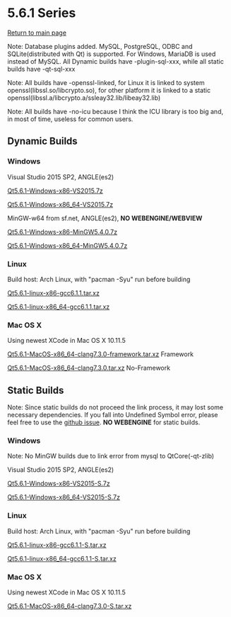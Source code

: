 # 5.6.1 Series

[Return to main page](index.md)

Note: Database plugins added. MySQL, PostgreSQL, ODBC and SQLite(distributed with Qt) is supported.
For Windows, MariaDB is used instead of MySQL.
All Dynamic builds have -plugin-sql-xxx, while all static builds have -qt-sql-xxx

Note: All builds have -openssl-linked, for Linux it is linked to system openssl(libssl.so/libcrypto.so), for other platform it is linked to a static openssl(libssl.a/libcrypto.a/ssleay32.lib/libeay32.lib)

Note: All builds have -no-icu because I think the ICU library is too big and, in most of time, useless for common users.

## Dynamic Builds

### Windows

Visual Studio 2015 SP2, ANGLE(es2)

[Qt5.6.1-Windows-x86-VS2015.7z](http://pan.baidu.com/s/1dFbQW5F)

[Qt5.6.1-Windows-x86_64-VS2015.7z](http://pan.baidu.com/s/1gfNPW6B)

MinGW-w64 from sf.net, ANGLE(es2), __NO WEBENGINE/WEBVIEW__

[Qt5.6.1-Windows-x86-MinGW5.4.0.7z](http://pan.baidu.com/s/1bpqOhD9)

[Qt5.6.1-Windows-x86_64-MinGW5.4.0.7z](http://pan.baidu.com/s/1eSdQKtO)

### Linux

Build host: Arch Linux, with "pacman -Syu" run before building

[Qt5.6.1-linux-x86-gcc6.1.1.tar.xz](http://pan.baidu.com/s/1i532Z8D)

[Qt5.6.1-linux-x86_64-gcc6.1.1.tar.xz](http://pan.baidu.com/s/1i5fgzZZ)

### Mac OS X

Using newest XCode in Mac OS X 10.11.5

[Qt5.6.1-MacOS-x86_64-clang7.3.0-framework.tar.xz](http://pan.baidu.com/s/1eRXLdrO)  Framework

[Qt5.6.1-MacOS-x86_64-clang7.3.0.tar.xz](http://pan.baidu.com/s/1nuFVQo5)  No-Framework

## Static Builds

Note: Since static builds do not proceed the link process, it may lost some necessary dependencies. If you fall into Undefined Symbol error, please feel free to use the [github issue](https://github.com/Fsu0413/QtCompile/issues).
__NO WEBENGINE__ for static builds.

### Windows

Note: No MinGW builds due to link error from mysql to QtCore(-qt-zlib)

Visual Studio 2015 SP2, ANGLE(es2)

[Qt5.6.1-Windows-x86-VS2015-S.7z](http://pan.baidu.com/s/1eSBaTMi)

[Qt5.6.1-Windows-x86_64-VS2015-S.7z](http://pan.baidu.com/s/1kVgy6Qr)

### Linux

Build host: Arch Linux, with "pacman -Syu" run before building

[Qt5.6.1-linux-x86-gcc6.1.1-S.tar.xz](http://pan.baidu.com/s/1coilFS)

[Qt5.6.1-linux-x86_64-gcc6.1.1-S.tar.xz](http://pan.baidu.com/s/1kVcu9uR)

### Mac OS X

Using newest XCode in Mac OS X 10.11.5

[Qt5.6.1-MacOS-x86_64-clang7.3.0-S.tar.xz](http://pan.baidu.com/s/1jInRTMA)